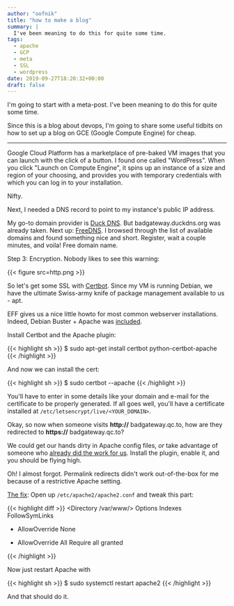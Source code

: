 ```yaml
---
author: "oofnik"
title: "how to make a blog"
summary: |
  I've been meaning to do this for quite some time.
tags:
  - apache
  - GCP
  - meta
  - SSL
  - wordpress
date: 2019-09-27T18:20:32+00:00
draft: false
---
```


I'm going to start with a meta-post. I've been meaning to do this for quite some time.

Since this is a blog about devops, I'm going to share some useful tidbits on how to set up a blog on GCE (Google Compute Engine) for cheap.

---

Google Cloud Platform has a marketplace of pre-baked VM images that you can launch with the click of a button. I found one called "WordPress". When you click "Launch on Compute Engine", it spins up an instance of a size and region of your choosing, and provides you with temporary credentials with which you can log in to your installation.

Nifty.

Next, I needed a DNS record to point to my instance's public IP address.

My go-to domain provider is [Duck DNS](https://www.duckdns.org). But badgateway.duckdns.org was already taken. Next up: [FreeDNS](https://freedns.afraid.org/). I browsed through the list of available domains and found something nice and short. Register, wait a couple minutes, and voila! Free domain name.

Step 3: Encryption. Nobody likes to see this warning:

{{< figure src=http.png >}}

So let's get some SSL with [Certbot](https://certbot.eff.org/). Since my VM is running Debian, we have the ultimate Swiss-army knife of package management available to us - apt.

EFF gives us a nice little howto for most common webserver installations. Indeed, Debian Buster + Apache was [included](https://certbot.eff.org/lets-encrypt/debianbuster-apache).

Install Certbot and the Apache plugin:

{{< highlight sh >}}
$ sudo apt-get install certbot python-certbot-apache
{{< /highlight >}}

And now we can install the cert:

{{< highlight sh >}}
$ sudo certbot --apache
{{< /highlight >}}

You'll have to enter in some details like your domain and e-mail for the certificate to be properly generated. If all goes well, you'll have a certificate installed at `/etc/letsencrypt/live/<YOUR_DOMAIN>`.

Okay, so now when someone visits **http://** badgateway.qc.to, how are they redirected to **https://** badgateway.qc.to?

We could get our hands dirty in Apache config files, _or_ take advantage of someone who [already did the work for us](https://really-simple-ssl.com). Install the plugin, enable it, and you should be flying high.

Oh! I almost forgot. Permalink redirects didn't work out-of-the-box for me because of a restrictive Apache setting.

[The fix](https://www.techiediaries.com/wordpress-permalinks-not-working-404-error/): Open up `/etc/apache2/apache2.conf` and tweak this part:

{{< highlight diff >}}
<Directory /var/www/>
     Options Indexes FollowSymLinks
-    AllowOverride None
+    AllowOverride All 
     Require all granted
</Directory>
{{< /highlight >}}

Now just restart Apache with

{{< highlight sh >}}
$ sudo systemctl restart apache2
{{< /highlight >}}

And that should do it.

